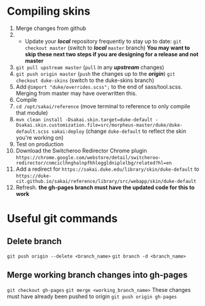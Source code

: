 # Compiling skins
1. Merge changes from github
  1. * Update your ***local*** repository frequently to stay up to date:
  `git checkout master` (switch to ***local*** `master` branch)
	**You may want to skip these next two steps if you are designing for a release and not master**
  2. `git pull upstream master` (`pull` in any ***upstream*** changes)
  3. `git push origin master` (`push` the changes up to the ***origin***)
  `git checkout duke-skins` (switch to the duke-skins branch)
2. Add `@import "duke/overrides.scss";` to the end of sass/tool.scss. Merging from master may have overwritten this.
3. Compile
  1. `cd /opt/sakai/reference` (move terminal to reference to only compile that module)
  2. `mvn clean install -Dsakai.skin.target=duke-default -Dsakai.skin.customization.file=src/morpheus-master/duke/duke-default.scss sakai:deploy` (change `duke-default` to reflect the skin you're working on)
4. Test on production
  1. Download the Switcheroo Redirector Chrome plugin `https://chrome.google.com/webstore/detail/switcheroo-redirector/cnmciclhnghalnpfhhleggldniplelbg/related?hl=en`
  2. Add a redirect for `https://sakai.duke.edu/library/skin/duke-default` to `https://duke-cit.github.io/sakai/reference/library/src/webapp/skin/duke-default`
  3. Refresh. **the gh-pages branch must have the updated code for this to work**

# Useful git commands
## Delete branch
`git push origin --delete <branch_name>`
`git branch -d <branch_name>`

## Merge working branch changes into gh-pages
`git checkout gh-pages`
`git merge <working_branch_name>` These changes must have already been pushed to origin
`git push origin gh-pages`